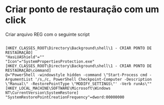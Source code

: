 # Criar ponto de restauração com um click #

Criar arquivo REG com o seguinte script

```shell

[HKEY_CLASSES_ROOT\Directory\Background\shell\1 - CRIAR PONTO DE RESTAURAÇÃO]
"HasLUAShield"=""
"Icon"="SystemPropertiesProtection.exe"
[HKEY_CLASSES_ROOT\Directory\Background\shell\1 - CRIAR PONTO DE RESTAURAÇÃO\command]
@="PowerShell -windowstyle hidden -command \"Start-Process cmd -ArgumentList '/s,/c, PowerShell Checkpoint-Computer -Description \"Manual\" -RestorePointType \"MODIFY_SETTINGS\"' -Verb runAs\""
[HKEY_LOCAL_MACHINE\SOFTWARE\Microsoft\Windows NT\CurrentVersion\SystemRestore]
"SystemRestorePointCreationFrequency"=dword:00000000

```
